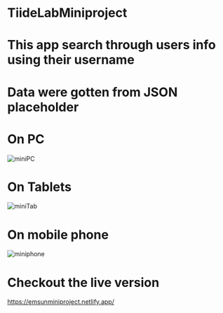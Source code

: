 # TiideLabMiniproject
# This app search through users info using their username
# Data were gotten from JSON placeholder
# On PC
![miniPC](https://user-images.githubusercontent.com/91549722/167649923-87602f1c-8e67-4f50-b530-3319dd7a5655.PNG)
# On Tablets
![miniTab](https://user-images.githubusercontent.com/91549722/167650109-149f1255-77af-4d39-9f80-d6b7bd5547b0.PNG)
# On mobile phone 
![miniphone](https://user-images.githubusercontent.com/91549722/167650248-75a1fff4-c96d-41a1-b67f-0e52443f38bb.PNG)

# Checkout the live version
https://emsunminiproject.netlify.app/
